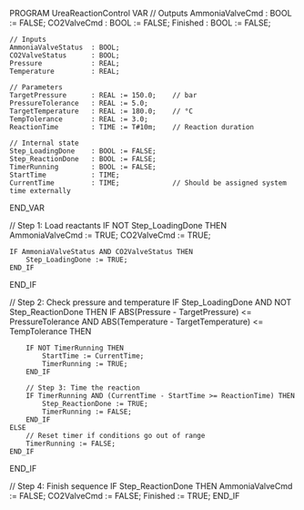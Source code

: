 PROGRAM UreaReactionControl
VAR
    // Outputs
    AmmoniaValveCmd     : BOOL := FALSE;
    CO2ValveCmd         : BOOL := FALSE;
    Finished            : BOOL := FALSE;

    // Inputs
    AmmoniaValveStatus  : BOOL;
    CO2ValveStatus      : BOOL;
    Pressure            : REAL;
    Temperature         : REAL;

    // Parameters
    TargetPressure      : REAL := 150.0;    // bar
    PressureTolerance   : REAL := 5.0;
    TargetTemperature   : REAL := 180.0;    // °C
    TempTolerance       : REAL := 3.0;
    ReactionTime        : TIME := T#10m;    // Reaction duration

    // Internal state
    Step_LoadingDone    : BOOL := FALSE;
    Step_ReactionDone   : BOOL := FALSE;
    TimerRunning        : BOOL := FALSE;
    StartTime           : TIME;
    CurrentTime         : TIME;             // Should be assigned system time externally
END_VAR

// Step 1: Load reactants
IF NOT Step_LoadingDone THEN
    AmmoniaValveCmd := TRUE;
    CO2ValveCmd := TRUE;

    IF AmmoniaValveStatus AND CO2ValveStatus THEN
        Step_LoadingDone := TRUE;
    END_IF
END_IF

// Step 2: Check pressure and temperature
IF Step_LoadingDone AND NOT Step_ReactionDone THEN
    IF ABS(Pressure - TargetPressure) <= PressureTolerance AND
       ABS(Temperature - TargetTemperature) <= TempTolerance THEN

        IF NOT TimerRunning THEN
            StartTime := CurrentTime;
            TimerRunning := TRUE;
        END_IF

        // Step 3: Time the reaction
        IF TimerRunning AND (CurrentTime - StartTime >= ReactionTime) THEN
            Step_ReactionDone := TRUE;
            TimerRunning := FALSE;
        END_IF
    ELSE
        // Reset timer if conditions go out of range
        TimerRunning := FALSE;
    END_IF
END_IF

// Step 4: Finish sequence
IF Step_ReactionDone THEN
    AmmoniaValveCmd := FALSE;
    CO2ValveCmd := FALSE;
    Finished := TRUE;
END_IF
